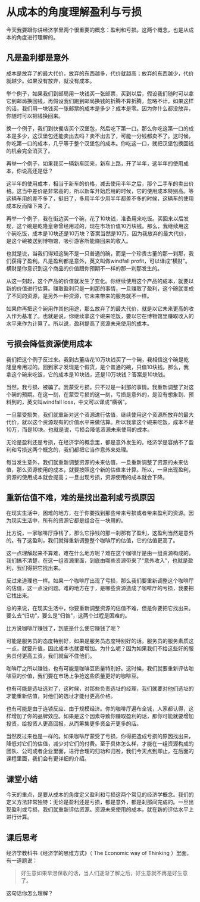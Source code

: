 #  从成本的角度理解盈利与亏损
今天我要跟你讲经济学里两个很重要的概念：盈利和亏损。这两个概念，也是从成本的角度进行理解的。
## 凡是盈利都是意外
成本是放弃了的最大代价，放弃的东西越多，代价就越高；放弃的东西越少，代价就越少。如果没有放弃，就没有成本。

举个例子，如果我们到邮局用一块钱买一张邮票，买到以后，假设我们随时可以拿它到邮局换回钱，再假设我们跑到邮局换钱的折腾不算折腾，忽略不计。如果这样的话，我们用一块钱买一张邮票的成本是多少？成本是零。因为你什么都没放弃，你随时可以把钱换回来。

换一个例子，我们到快餐店买个汉堡包，然后吃下第一口。那么你吃这第一口的成本是多少，这汉堡包还能卖出去吗？卖不出去了，可能一分钱都卖不了。这时候，你吃第一口的成本，几乎等于整个汉堡包的成本。你吃这一口，就把汉堡包换回钱的机会完全消灭了。

再举一个例子，如果我买一辆新车回来，新车上路，开了半年，这半年的使用成本，你说高还是低？

这半年的使用成本，相当于新车的价格，减去使用半年之后，那个二手车的卖出价格。这当中差价是非常高的，所以新车开始启用的时候，它的使用成本特别高。等这辆车用的差不多了，挺旧了，多用半年少用半年都差不多的时候，这辆车的使用成本反而降下来了。

再举一个例子，我在街边买一个碗，花了10块钱，准备用来吃饭。买回来以后发现，这个碗是乾隆皇帝曾经用过的，现在市场价值10万块钱。那么，我继续用这个碗吃饭，成本是10块还是10万块？答案当然是10万。因为我放弃的最大代价，是这个碗被送到博物馆，吸引游客所能赚回来的收入。

也就是说，当我们得知这碗不是一只普通的碗，而是一个珍贵古董的那一刹那，我们获得了盈利。凡是盈利都是意外，英文叫做windfall profit，可以译成“横财”。横财是你意识到这个商品的价值跟你预期不一样的那一刹那发生的。

从这一刻起，这个产品的价值就发生了变化。你继续使用这个产品的成本，就要以新的价值进行估算。赚取盈利只是一刹那的事情，一旦赚取了盈利，这个碗就变成了不同的资源，是另外一种资源，它未来带来的服务就不一样。

如果你再把这个碗用作其他用途，那么放弃了的最大代价，就是以它未来更高的收入作为基准了。也就是说，你继续拿这个碗来吃饭，要以它在博物馆里赚取收入的水平来作为计算了。所以说，盈利提高了资源未来使用的成本。
## 亏损会降低资源使用成本
我们把这个例子反过来。我到古董店花10万块钱买了一个碗，我相信这个碗是乾隆皇帝用过的。回到家才发现是个假货，是个普通的碗，只值10块钱。那么，我拿这个碗来吃饭，它的成本是10块钱，还是10万块钱？答案是10块钱。

当然，我亏损、被骗了。我蒙受亏损，只不过是一刹那的事情。我重新调整了对这个碗的预期。在这一刻，在蒙受亏损的这一刻，亏损是意外的，是没有想象到、预料到的，英文叫windfall loss，中文可以译成“横祸”。

一旦蒙受损失，我们就重新对这个资源进行估值，继续使用这个资源所放弃的最大代价，就以这个资源现有的价值水平来做估算。所以我拿这个碗来吃饭，成本不是10万，而是10块。也就是说，亏损会降低资源未来使用的成本。

无论是盈利还是亏损，在经济学的概念里，都是意外发生的。经济学是容纳不了盈利和亏损这两个概念的，我们都把它当作意外来处理。

每当发生意外，我们就重新调整资源的未来估值，一旦重新调整了资源的未来估值，那么资源使用的成本，就要按照这个新的估值来计算。所以，一旦出现盈利，资源的使用成本就会提高；一旦出现亏损，资源使用的成本就会下降。
## 重新估值不难，难的是找出盈利或亏损原因
在现实生活中，困难的地方，在于你要找到那些带来亏损或者带来盈利的资源。因为现实生活中，所有的资源它都是组合在一块用的。

比方说，一家咖啡厅挣钱了，那么它挣钱的那一刹那有了盈利，这盈利当然是意外的。有了这盈利，我们就得重新调整整个咖啡厅的估值，它的估值更高了。

这一点理解起来不算难，难在什么地方呢？难在这个咖啡厅是由一组资源构成的，我们搞不清楚，在这一组资源里面，到底由哪些资源带来了“意外收入”，也就是盈利，我们得把它找出来。

反过来道理也一样。如果一个咖啡厅出现了亏损，那么我们要重新调整这个咖啡厅的估值，这一点没问题。难的地方在于，是哪些资源造成了咖啡厅的亏损，我要把它找出来。

总的来说，在现实生活中，你要重新调整资源的估值不难，但是你要把它找出来。要么去“归功”，要么是“归咎”，这两个过程是困难的。

比方说咖啡厅赚钱了，到底是什么使它赚钱了呢？

可能是服务员的态度特别好，如果是服务员态度特别好的话，服务员的服务素质这一点，就要升值，因此成本也就要增加。为什么呢？因为如果我们不给这些好的服务员付更高工资，我们就留不住他们。

咖啡厅之所以赚钱，也有可能是咖啡豆质量特别好。这时候，我们就要重新评估咖啡豆的价值，我们要在市场上争抢这些质量更好的咖啡豆。

也有可能是选址选对了，这时候，对那些负责选址的经理，我们就要对他们选址的才能重新估值，对他们的选址才能付更高价格。

也有可能是由于连锁反应、由于规模经济。你的咖啡厅遍布全城，人家都认得，这样增加了你的品牌效应。如果是这个因素导致你赚取盈利的话，那你可能就要增加投资，给投资人更高回报，从而筹集更多资金开更多的店。

当然反过来也是一样的。如果咖啡厅蒙受了亏损，你得把造成亏损的原因找出来，降低对它们的估值，减少对它们的付费。至于具体怎么样，才能在一组资源构成的团队、公司或者企业里面，进行合理的归功和归咎，我们今天点到即止，在后面的课程里面，我们会有更详细的介绍。
## 课堂小结
今天的重点，是要从成本的角度定义盈利和亏损这两个常见的经济学概念。我们的定义方法非常独特：无论是盈利还是亏损，都是意外，都是刹那间完成的。一旦出现盈利或亏损，我们就重新评估资源。资源未来使用的成本，就在新的评估水平上进行计算。
## 课后思考
经济学教科书《经济学的思维方式》（&nbsp;The Economic way of Thinking&nbsp;）里面，有一道题说：
> 好生意如果旱涝保收的话，当人们逐渐了解之后，好生意就不再是好生意了。

这句话你怎么理解？